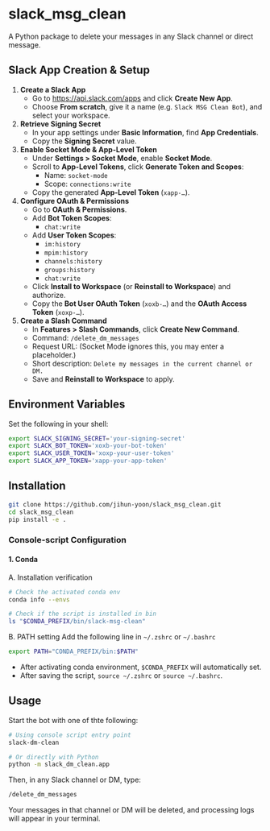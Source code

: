 # slack_msg_clean

A Python package to delete your messages in any Slack channel or direct message.

## Slack App Creation & Setup

1. **Create a Slack App**
   - Go to https://api.slack.com/apps and click **Create New App**.
   - Choose **From scratch**, give it a name (e.g. `Slack MSG Clean Bot`), and select your workspace.
2. **Retrieve Signing Secret**
   - In your app settings under **Basic Information**, find **App Credentials**.
   - Copy the **Signing Secret** value.
3. **Enable Socket Mode & App-Level Token**
   - Under **Settings > Socket Mode**, enable **Socket Mode**.
   - Scroll to **App-Level Tokens**, click **Generate Token and Scopes**:
     - Name: `socket-mode`
     - Scope: `connections:write`
   - Copy the generated **App-Level Token** (`xapp-…`).
4. **Configure OAuth & Permissions**
   - Go to **OAuth & Permissions**.
   - Add **Bot Token Scopes**:
     - `chat:write`
   - Add **User Token Scopes**:
     - `im:history`
     - `mpim:history`
     - `channels:history`
     - `groups:history`
     - `chat:write`
   - Click **Install to Workspace** (or **Reinstall to Workspace**) and authorize.
   - Copy the **Bot User OAuth Token** (`xoxb-…`) and the **OAuth Access Token** (`xoxp-…`).
5. **Create a Slash Command**
   - In **Features > Slash Commands**, click **Create New Command**.
   - Command: `/delete_dm_messages`
   - Request URL: (Socket Mode ignores this, you may enter a placeholder.)
   - Short description: `Delete my messages in the current channel or DM.`
   - Save and **Reinstall to Workspace** to apply.

## Environment Variables

Set the following in your shell:

```bash
export SLACK_SIGNING_SECRET='your-signing-secret'
export SLACK_BOT_TOKEN='xoxb-your-bot-token'
export SLACK_USER_TOKEN='xoxp-your-user-token'
export SLACK_APP_TOKEN='xapp-your-app-token'
```

## Installation
```bash
git clone https://github.com/jihun-yoon/slack_msg_clean.git
cd slack_msg_clean
pip install -e .
```

### Console-script Configuration

#### 1. Conda

A. Installation verification
```bash
# Check the activated conda env
conda info --envs

# Check if the script is installed in bin
ls "$CONDA_PREFIX/bin/slack-msg-clean"
```

B. PATH setting
Add the following line in `~/.zshrc` or `~/.bashrc`
```bash
export PATH="CONDA_PREFIX/bin:$PATH"
```
- After activating conda environment, `$CONDA_PREFIX` will automatically set.
- After saving the script, `source ~/.zshrc` or `source ~/.bashrc`.

## Usage

Start the bot with one of thte following:
```bash
# Using console script entry point
slack-dm-clean

# Or directly with Python
python -m slack_dm_clean.app
```

Then, in any Slack channel or DM, type:
```bash
/delete_dm_messages
```

Your messages in that channel or DM will be deleted, and processing logs will appear in your terminal.